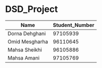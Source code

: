 # DSD_Project
| Name	         |Student_Number|
|----------------|--------------|
| Dorna Dehghani |97105939      |
| Omid Mesgharha |96110645      |
| Mahsa Sheikhi  |96105886      |
| Mahsa Amani	   |97105769      |
